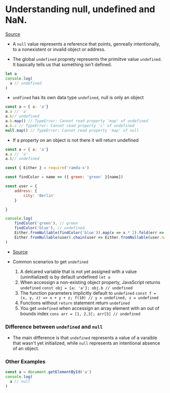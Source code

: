 # Understanding null, undefined and NaN.

[Source](https://codeburst.io/understanding-null-undefined-and-nan-b603cb74b44c)

* A `null` value represents a reference that points, genreally intentionally, to a nonexistent or invalid object or address.

* The global `undefined` proprety represents the primiitve value `undefined`. It basically tells us that something isn't defined.

```js
let a
console.log(
  a // undefined
)
```

* `undfined` has its own data type `undefined`, null is only an object

```js
const a = { a: 'a'}
a.a // 'a'
a.b// undefined
a.b.map() // TypeError: Cannot read property 'map' of undefined
a.b.c // TypeError: Cannot read property 'c' of undefined
null.map() // TypeError: Cannot read property 'map' of null
```
* If a property on an object is not there it will return undefined

```js
const a = { a: 'a'}
a.a // 'a'
a.b// undefined
```

```js
const { Either } = require('ramda-x')

const findColor = name => ({ green: 'green' }[name])

const user = {
    address: {
        city: 'Berlin'
    }

}

console.log(
    findColor('green'), // green
    findColor('blue'), // undefined
    Either.fromNullable(findColor('blue')).map(x => x * 2).fold(err => err, x => x), // 'null'
    Either.fromNullable(user).chain(user => Either.fromNullable(user.name)).chain(name => Either.fromNullable(name.street)).fold(err => err, x => x) // 'null'
)

```
* [Source](https://dmitripavlutin.com/7-tips-to-handle-undefined-in-javascript/)

* Common scenarios to get `undefined`
  1) A delcared variable that is not yet assigned with a value (uninitialized) is by default undefined `let a`
  2) When accessign a non-existing object property, JavaScript returns `undefined` `const obj = {a: 'a'}; obj.b // undefined`
  3) The function parameters implicitly default to `undefined` `const f = (x, y, z) => x + y + z; f(10) // y = undefined, z = undefined`
  4) Functions without `return` statement return `undefined`
  5) You get `undefined` when accessign an array element with an out of bounds index `cons arr = [1, 2,3]; arr[5] // undefined`
  
### Difference between `undefined` and `null`

* The main difference is that `undefined` represents a value of a varaible that wasn't yet initialized, while `null` represents an intentional absence of an object. 

### Other Examples

```js
const a = document.getElementById('a')
console.log(
  a // null
)
```
  
